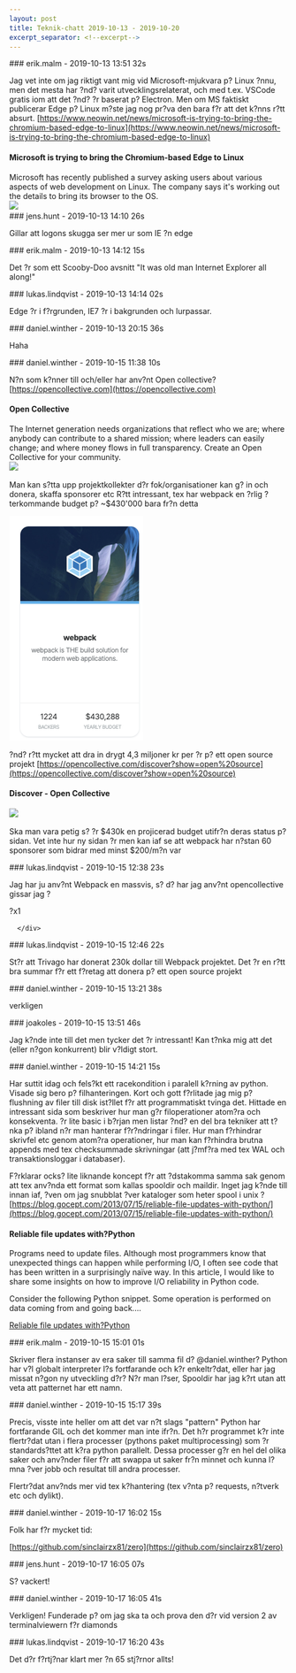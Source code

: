 ```yaml
---
layout: post
title: Teknik-chatt 2019-10-13 - 2019-10-20
excerpt_separator: <!--excerpt-->
---
```

<section class="message" markdown="1">
### erik.malm - 2019-10-13 13:51 32s

Jag vet inte om jag riktigt vant mig vid Microsoft-mjukvara p? Linux ?nnu, men det mesta har ?nd? varit utvecklingsrelaterat, och med t.ex. VSCode gratis iom att det ?nd? ?r baserat p? Electron. Men om MS faktiskt publicerar Edge p? Linux m?ste jag nog pr?va den bara f?r att det k?nns r?tt absurt.
[https://www.neowin.net/news/microsoft-is-trying-to-bring-the-chromium-based-edge-to-linux](https://www.neowin.net/news/microsoft-is-trying-to-bring-the-chromium-based-edge-to-linux)

<div class="attachment"><h4>Microsoft is trying to bring the Chromium-based Edge to Linux</h4><div class="text">Microsoft has recently published a survey asking users about various aspects of web development on Linux. The company says it's working out the details to bring its browser to the OS.</div>
<a href="https://www.neowin.net/news/microsoft-is-trying-to-bring-the-chromium-based-edge-to-linux"><img src="https://cdn.neow.in/news/images/uploaded/2019/04/1555199121_edgepreviews_story.jpg" fallback="Microsoft is trying to bring the Chromium-based Edge to Linux"/></a></div>
    
</section>
<section class="message" markdown="1">
### jens.hunt - 2019-10-13 14:10 26s

Gillar att logons skugga ser mer ur som IE ?n edge
</section>
<section class="message" markdown="1">
### erik.malm - 2019-10-13 14:12 15s

Det ?r som ett Scooby-Doo avsnitt  "It was old man Internet Explorer all along!"
</section>
<section class="message" markdown="1">
### lukas.lindqvist - 2019-10-13 14:14 02s

Edge ?r i f?rgrunden, IE7 ?r i bakgrunden och lurpassar.
</section>
<section class="message" markdown="1">
### daniel.winther - 2019-10-13 20:15 36s

Haha
</section>
<section class="message" markdown="1">
### daniel.winther - 2019-10-15 11:38 10s

N?n som k?nner till och/eller har anv?nt Open collective? [https://opencollective.com](https://opencollective.com)

<div class="attachment"><h4>Open Collective</h4><div class="text">The Internet generation needs organizations that reflect who we are; where anybody can contribute to a shared mission; where leaders can easily change; and where money flows in full transparency. Create an Open Collective for your community.</div>
<a href="https://opencollective.com/"><img src="https://opencollective.com/static/images/opencollective-og-default.jpg" fallback="Open Collective"/></a></div>
    
Man kan s?tta upp projektkollekter d?r fok/organisationer kan g? in och donera, skaffa sponsorer etc
R?tt intressant, tex har webpack en ?rlig ?terkommande budget p? ~$430'000 bara fr?n detta

<div class="imageblock">
<a href="/assets/blogAssets/FPD4QNW04-image.png">
<img alt="image.png" src="/assets/blogAssets/FPD4QNW04-image.png"/>
</a></div>

     
?nd? r?tt mycket att dra in drygt 4,3 miljoner kr per ?r p? ett open source projekt
[https://opencollective.com/discover?show=open%20source](https://opencollective.com/discover?show=open%20source)

<div class="attachment"><h4>Discover - Open Collective</h4><div class="text"></div>
<a href="https://opencollective.com/discover?show=open%20source"><img src="https://opencollective.com/static/images/opencollective-og-default.jpg" fallback="Discover - Open Collective"/></a></div>
    
Ska man vara petig s? ?r $430k en projicerad budget utifr?n deras status p? sidan. Vet inte hur ny sidan ?r men kan iaf se att webpack har n?stan 60 sponsorer som bidrar med minst $200/m?n var
</section>
<section class="message" markdown="1">
### lukas.lindqvist - 2019-10-15 12:38 23s

Jag har ju anv?nt Webpack en massvis, s? d? har jag anv?nt opencollective gissar jag ?
<div class="reactionsDiv">
<div class="reactionDiv">
<span title="joakoles reacted this way." class="reactionSpan">
?x1</span>
</div>
     
      </div>
    
</section>
<section class="message" markdown="1">
### lukas.lindqvist - 2019-10-15 12:46 22s

St?r att Trivago har donerat 230k dollar till Webpack projektet. Det ?r en r?tt bra summar f?r ett f?retag att donera p? ett open source projekt
</section>
<section class="message" markdown="1">
### daniel.winther - 2019-10-15 13:21 38s

verkligen
</section>
<section class="message" markdown="1">
### joakoles - 2019-10-15 13:51 46s

Jag k?nde inte till det men tycker det ?r intressant! Kan t?nka mig att det (eller n?gon konkurrent) blir v?ldigt stort.
</section>
<section class="message" markdown="1">
### daniel.winther - 2019-10-15 14:21 15s

Har suttit idag och fels?kt ett racekondition i paralell k?rning av python. Visade sig bero p? filhanteringen. Kort och gott f?rlitade jag mig p? flushning av filer till disk ist?llet f?r att programmatiskt tvinga det. Hittade en intressant sida som beskriver hur man g?r filoperationer atom?ra och konsekventa. ?r lite basic i b?rjan men listar ?nd? en del bra tekniker att t?nka p? ibland n?r man hanterar f?r?ndringar i filer. Hur man f?rhindrar skrivfel etc genom atom?ra operationer, hur man kan f?rhindra brutna appends med tex checksummade skrivningar (att j?mf?ra med tex WAL och transaktionsloggar i databaser).

F?rklarar ocks? lite liknande koncept f?r att ?dstakomma samma sak genom att tex anv?nda ett format som kallas spooldir och maildir. Inget jag k?nde till innan iaf, ?ven om jag snubblat ?ver kataloger som heter spool i unix ?
[https://blog.gocept.com/2013/07/15/reliable-file-updates-with-python/](https://blog.gocept.com/2013/07/15/reliable-file-updates-with-python/)

<div class="attachment"><h4>Reliable file updates with?Python</h4><div class="text">Programs need to update files. Although most programmers know that unexpected things can happen while performing I/O, I often see code that has been written in a surprisingly na&iuml;ve way. In this article, I would like to share some insights on how to improve I/O reliability in Python code.




Consider the following Python snippet. Some operation is performed on data coming from and going back....</div>
<a href="https://blog.gocept.com/2013/07/15/reliable-file-updates-with-python/">Reliable file updates with?Python</a></div>
    
</section>
<section class="message" markdown="1">
### erik.malm - 2019-10-15 15:01 01s

Skriver flera instanser av era saker till samma fil d? @daniel.winther? Python har v?l globalt interpreter l?s fortfarande och k?r enkeltr?dat, eller har jag missat n?gon ny utveckling d?r?
N?r man l?ser, Spooldir har jag k?rt utan att veta att patternet har ett namn.
</section>
<section class="message" markdown="1">
### daniel.winther - 2019-10-15 15:17 39s

Precis, visste inte heller om att det var n?t slags "pattern"
Python har fortfarande GIL och det kommer man inte ifr?n. Det h?r programmet k?r inte flertr?dat utan i flera processer (pythons paket multiprocessing) som ?r standards?ttet att k?ra python parallelt. Dessa processer g?r en hel del olika saker och anv?nder filer f?r att swappa ut saker fr?n minnet och kunna l?mna ?ver jobb och resultat till andra processer. 

Flertr?dat anv?nds mer vid tex k?hantering (tex v?nta p? requests, n?tverk etc och dylikt).
</section>
<section class="message" markdown="1">
### daniel.winther - 2019-10-17 16:02 15s

Folk har f?r mycket tid:

[https://github.com/sinclairzx81/zero](https://github.com/sinclairzx81/zero)
</section>
<section class="message" markdown="1">
### jens.hunt - 2019-10-17 16:05 07s

S? vackert!
</section>
<section class="message" markdown="1">
### daniel.winther - 2019-10-17 16:05 41s

Verkligen! Funderade p? om jag ska ta och prova den d?r vid version 2 av terminalviewern f?r diamonds
</section>
<section class="message" markdown="1">
### lukas.lindqvist - 2019-10-17 16:20 43s

Det d?r f?rtj?nar klart mer ?n 65 stj?rnor allts!

<!--excerpt-->
</section>